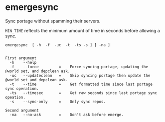 # emergesync
Sync portage without spamming their servers.

```MIN_TIME``` reflects the minimum amount of time in seconds before allowing a sync.

```
emergesync  [ -h  -f  -uc  -t  -ts -s ] [ -na ]


First argument
  -h    --help
  -f    --force         =    Force syncing portage, updating the @world set, and depclean ask.
  -uc   --updateclean   =    Skip syncing portage then update the @world set and depclean ask.
  -t    --time          =    Get formatted time since last portage sync operation.
  -ts   --timesec       =    Get raw seconds since last portage sync opeation.
  -s    --sync-only     =    Only sync repos.

Second argument
  -na   --no-ask        =    Don't ask before emerge. 
```
